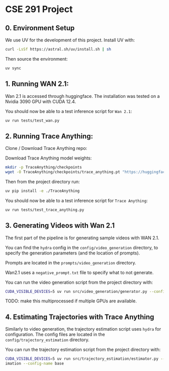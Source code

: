 # CSE 291 Project

## 0. Environment Setup

We use UV for the development of this project. Install UV with:
```bash
curl -LsSf https://astral.sh/uv/install.sh | sh
```

Then source the environment:
```bash
uv sync
```

## 1. Running WAN 2.1:

Wan 2.1 is accessed through huggingface. The installation was tested on a
Nvidia 3090 GPU with CUDA 12.4.

You should now be able to a test inference script for `Wan 2.1`:
```bash
uv run tests/test_wan.py
```


## 2. Running Trace Anything:

Clone / Download Trace Anything repo:

Download Trace Anything model weights:
```bash
mkdir -p TraceAnything/checkpoints
wget -O TraceAnything/checkpoints/trace_anything.pt "https://huggingface.co/depth-anything/trace-anything/resolve/main/trace_anything.pt?download=true"
```

Then from the project directory run:
```bash
uv pip install -e ./TraceAnything
```

You should now be able to a test inference script for `Trace Anything`:
```bash
uv run tests/test_trace_anything.py
```


## 3. Generating Videos with Wan 2.1

The first part of the pipeline is for generating sample videos with WAN 2.1.

You can find the `hydra` config in the `config/video_generation` directory,
 to specify the generation parameters (and the location of prompts).

Prompts are located in the `prompts/video_generation` directory.

Wan2.1 uses a `negative_prompt.txt` file to specify what to not generate.

You can run the video generation script from the project directory with:
```bash
CUDA_VISIBLE_DEVICES=5 uv run src/video_generation/generator.py --config-path ../../config/video_generation --config-name config.yaml
```

TODO: make this multiprocessed if multiple GPUs are available.

## 4. Estimating Trajectories with Trace Anything

Similarly to video generation, the trajectory estimation script uses `hydra`
for configuration. The config files are located in the `config/trajectory_estimation` directory.

You can run the trajectory estimation script from the project directory with:

```bash
CUDA_VISIBLE_DEVICES=5 uv run src/trajectory_estimation/estimator.py --config-path ../../config/trajectory_est
imation --config-name base
```